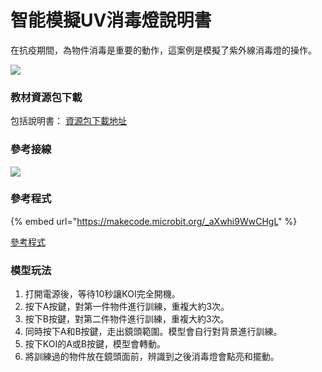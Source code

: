 # 智能模擬UV消毒燈說明書

在抗疫期間，為物件消毒是重要的動作，這案例是模擬了紫外線消毒燈的操作。

![](https://kittenbothk.readthedocs.io/en/latest/\_images/uvlight1.png)

### 教材資源包下載

包括說明書： [資源包下載地址](https://bit.ly/AIHealthCareSetBuildingGuide)

### 參考接線

![](https://kittenbothk.readthedocs.io/en/latest/\_images/uvlightcon.png)

### 參考程式

{% embed url="https://makecode.microbit.org/_aXwhi9WwCHgL" %}

[參考程式](https://makecode.microbit.org/\_aXwhi9WwCHgL)

### 模型玩法

1. 打開電源後，等待10秒讓KOI完全開機。
2. 按下A按鍵，對第一件物件進行訓練，重複大約3次。
3. 按下B按鍵，對第二件物件進行訓練，重複大約3次。
4. 同時按下A和B按鍵，走出鏡頭範圍。模型會自行對背景進行訓練。
5. 按下KOI的A或B按鍵，模型會轉動。
6. 將訓練過的物件放在鏡頭面前，辨識到之後消毒燈會點亮和擺動。

